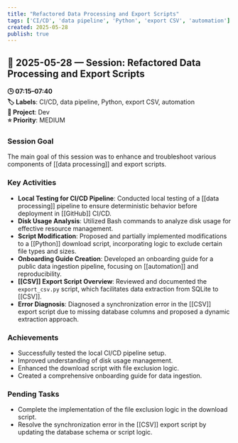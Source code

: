 ```yaml
---
title: "Refactored Data Processing and Export Scripts"
tags: ['CI/CD', 'data pipeline', 'Python', 'export CSV', 'automation']
created: 2025-05-28
publish: true
---
```


## 📅 2025-05-28 — Session: Refactored Data Processing and Export Scripts

**🕒 07:15–07:40**  
**🏷️ Labels**: CI/CD, data pipeline, Python, export CSV, automation  
**📂 Project**: Dev  
**⭐ Priority**: MEDIUM  


### Session Goal
The main goal of this session was to enhance and troubleshoot various components of [[data processing]] and export scripts.

### Key Activities
- **Local Testing for CI/CD Pipeline**: Conducted local testing of a [[data processing]] pipeline to ensure deterministic behavior before deployment in [[GitHub]] CI/CD.
- **Disk Usage Analysis**: Utilized Bash commands to analyze disk usage for effective resource management.
- **Script Modification**: Proposed and partially implemented modifications to a [[Python]] download script, incorporating logic to exclude certain file types and sizes.
- **Onboarding Guide Creation**: Developed an onboarding guide for a public data ingestion pipeline, focusing on [[automation]] and reproducibility.
- **[[CSV]] Export Script Overview**: Reviewed and documented the `export_csv.py` script, which facilitates data extraction from SQLite to [[CSV]].
- **Error Diagnosis**: Diagnosed a synchronization error in the [[CSV]] export script due to missing database columns and proposed a dynamic extraction approach.

### Achievements
- Successfully tested the local CI/CD pipeline setup.
- Improved understanding of disk usage management.
- Enhanced the download script with file exclusion logic.
- Created a comprehensive onboarding guide for data ingestion.

### Pending Tasks
- Complete the implementation of the file exclusion logic in the download script.
- Resolve the synchronization error in the [[CSV]] export script by updating the database schema or script logic.
